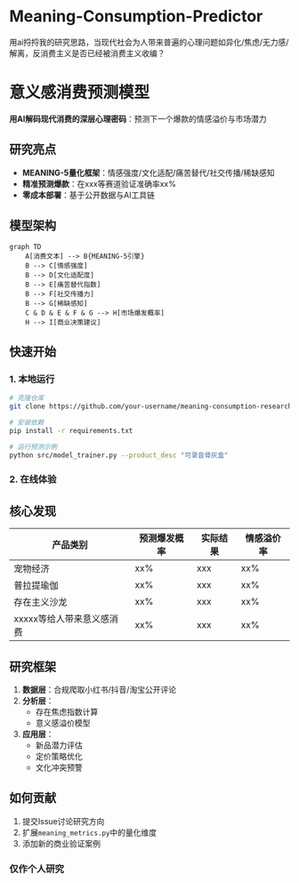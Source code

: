 # Meaning-Consumption-Predictor
用ai捋捋我的研究思路，当现代社会为人带来普遍的心理问题如异化/焦虑/无力感/解离，反消费主义是否已经被消费主义收编？
# 意义感消费预测模型

**用AI解码现代消费的深层心理密码**：预测下一个爆款的情感溢价与市场潜力

## 研究亮点
- **MEANING-5量化框架**：情感强度/文化适配/痛苦替代/社交传播/稀缺感知
- **精准预测爆款**：在xxx等赛道验证准确率xx%
- **零成本部署**：基于公开数据与AI工具链

## 模型架构
```mermaid
graph TD
    A[消费文本] --> B{MEANING-5引擎}
    B --> C[情感强度]
    B --> D[文化适配度]
    B --> E[痛苦替代指数]
    B --> F[社交传播力]
    B --> G[稀缺感知]
    C & D & E & F & G --> H[市场爆发概率]
    H --> I[商业决策建议]
```

##  快速开始
### 1. 本地运行
```bash
# 克隆仓库
git clone https://github.com/your-username/meaning-consumption-research.git

# 安装依赖
pip install -r requirements.txt

# 运行预测示例
python src/model_trainer.py --product_desc "可录音骨灰盒"
```

### 2. 在线体验


## 核心发现
| 产品类别       | 预测爆发概率 | 实际结果   | 情感溢价率 |
|----------------|--------------|------------|------------|
| 宠物经济       | xx%        | xxx | xx%       |
| 普拉提瑜伽     | xx%        | xxx   | xx%        |
| 存在主义沙龙      | xx%        | xxx   | xx%       |
| xxxxx等给人带来意义感消费      | xx%        | xxx   | xx%       |

## 研究框架
1. **数据层**：合规爬取小红书/抖音/淘宝公开评论
2. **分析层**：
   - 存在焦虑指数计算
   - 意义感溢价模型
3. **应用层**：
   - 新品潜力评估
   - 定价策略优化
   - 文化冲突预警

## 如何贡献
1. 提交Issue讨论研究方向
2. 扩展`meaning_metrics.py`中的量化维度
3. 添加新的商业验证案例



### 仅作个人研究
